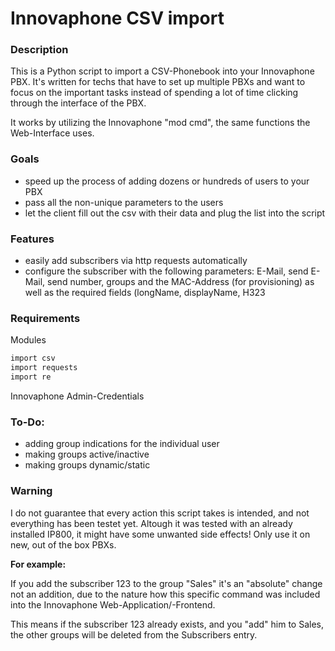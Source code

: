 # Innovaphone CSV import

### Description
This is a Python script to import a CSV-Phonebook into your Innovaphone PBX.
It's written for techs that have to set up multiple PBXs and want to focus on the important tasks instead of
spending a lot of time clicking through the interface of the PBX.

It works by utilizing the Innovaphone "mod cmd", the same functions the Web-Interface uses.

### Goals
- speed up the process of adding dozens or hundreds of users to your PBX
- pass all the non-unique parameters to the users
- let the client fill out the csv with their data and plug the list into the script

### Features
- easily add subscribers via http requests automatically
- configure the subscriber with the following parameters: E-Mail, send E-Mail, send number, groups and the MAC-Address (for provisioning) as well as the required fields (longName, displayName, H323


### Requirements
Modules
```sh
import csv
import requests
import re
```

Innovaphone Admin-Credentials

### To-Do: 
  - adding group indications for the individual user
  - making groups active/inactive
  - making groups dynamic/static

### Warning

I do not guarantee that every action this script takes is intended, and not everything has been testet yet.
Altough it was tested with an already installed IP800, it might have some unwanted side effects!
Only use it on new, out of the box PBXs.

**For example:**

If you add the subscriber 123 to the group "Sales" it's an "absolute" change not an addition, due to the nature how this specific command was included into the Innovaphone Web-Application/-Frontend.

This means if the subscriber 123 already exists, and you "add" him to Sales, the other groups will be deleted from the Subscribers entry.
